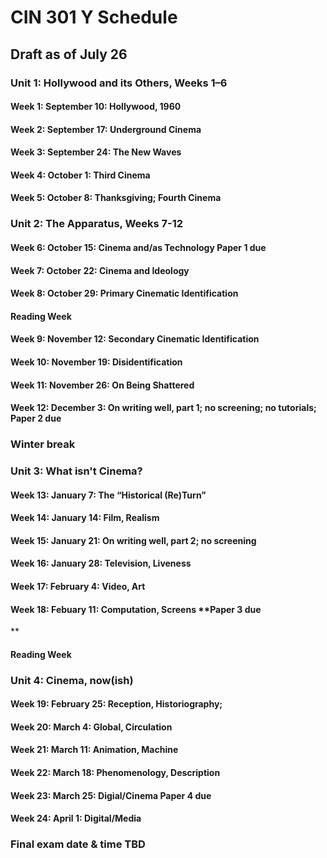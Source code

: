 # CIN 301 Y Schedule
## Draft as of July 26

### Unit 1: Hollywood and its Others, Weeks 1–6
#### Week 1: September 10: Hollywood, 1960
#### Week 2: September 17: Underground Cinema
#### Week 3: September 24: The New Waves
#### Week 4: October 1: Third Cinema
#### Week 5: October 8: Thanksgiving; Fourth Cinema

### Unit 2: The Apparatus, Weeks 7-12
#### Week 6: October 15: Cinema and/as Technology **Paper 1 due**
#### Week 7: October 22: Cinema and Ideology
#### Week 8: October 29: Primary Cinematic Identification
#### Reading Week
#### Week 9: November 12: Secondary Cinematic Identification
#### Week 10: November 19: Disidentification
#### Week 11: November 26: On Being Shattered
#### Week 12: December 3: On writing well, part 1; no screening; no tutorials; **Paper 2 due**

### Winter break

### Unit 3: What isn't Cinema?
#### Week 13: January 7: The “Historical (Re)Turn”
#### Week 14: January 14: Film, Realism
#### Week 15: January 21: On writing well, part 2; no screening
#### Week 16: January 28: Television, Liveness
#### Week 17: February 4: Video, Art
#### Week 18: Febuary 11: Computation, Screens **Paper 3 due
**
#### Reading Week

### Unit 4: Cinema, now(ish)
#### Week 19: February 25: Reception, Historiography; 
#### Week 20: March 4: Global, Circulation
#### Week 21: March 11: Animation, Machine
#### Week 22: March 18: Phenomenology, Description
#### Week 23: March 25: Digial/Cinema **Paper 4 due**
#### Week 24: April 1: Digital/Media

### Final exam date & time TBD
